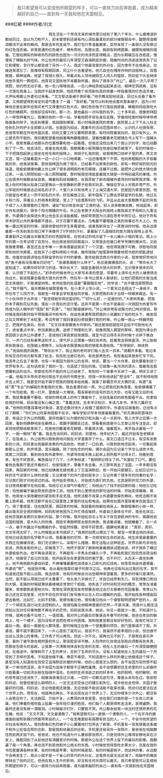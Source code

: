 > 我只希望我可以变成他所期望的样子，可以一直努力向前奔跑着，成为越来越好的自己——直到有一天我和他在天国相见。

###红裙
####作者/刘文

						我生活在一个举目无亲的城市里已经到了第八个年头，什么磨难波折都经历过，自以为刀枪不入，却未曾想到还是有内心深处最柔软的部分被狠狠击中，酸楚得连眼泪都流不出来的瞬间。那是去年的圣诞节，我打包行李准备搬家，突然发现了一条很久没有穿过的红色连衣裙。非常普通的红色裙子，棉布质地，及膝长度，胸部有刺绣图案，裙摆有细微的褶皱。它曾经拥有的鲜艳热烈的颜色也因为一次次的洗涤而变得黯淡，因为长期被压在衣柜底，慢慢有了樟脑丸的气味。外公在世的最后几年深受艾森海默症折磨，随着时间的流逝逐渐丢失了记忆和理智，言行举止都变成了另外一个人。我这个他最宠爱的外孙女，因为常年不在他身边，也被逐渐遗忘了。我难得有假期回家，风尘仆仆去看望他，他兀自坐在嘎吱作响的旧摇椅上，双眉微蹙，眼神迷离，他望了我很久很久，带着点私人领地被陌生人闯入的愠怒，然后低下头去继续玩他手里的一颗纽扣。他耳背又固执地不肯戴助听器，我叫了很多次“外公”，最后一次几乎带了哭腔，他仍然无动于衷。他一忽儿喃喃自语，一忽儿神经质般站起来走动，眼神空洞疏离，没有一次落在我身上。当我终于起身告辞，他突然像个发现新玩具的孩童一样指着我的红色连衣裙，大声吆喝着让外婆也过来看。“文文穿这条裙子真好看。”他手舞足蹈地说道，回过头去看了看外婆，又用期望得到肯定的语气重复了一遍：“真好看。”我可以料到他会喜欢那条裙子，因为小时候他总是在新年给我买老气又厚重的红色大衣，做红色的兔子灯笼给我提着，瞒着妈妈给我吃大红色的糖葫芦。但我却没有料到，那一次，是他最后一次叫我的名字。二十多年前，我像崇拜超人一样崇拜着外公，我模仿他的一举一动，学着他把手背在身后走路，学着他吃面时候呼哧呼哧吸面条的样子，他走到哪里，我就跟到哪里。我小时候是医院的常客，医院里上上下下从儿科主任到扎针的护士全部都认识我。也是因为如此，我童年的活动范围非常小，认识的人也很有限，爸爸常年都在外地外国出差，妈妈又要工作又要照顾家里，有时间陪着我玩的，就只有外公。外公是无所不能的。我仰着脸望着他抿着嘴角翻看报纸，望着他戴着老花眼镜在书上写下一溜蝇头小字。我常常霸占他膝头的位置想要和他一起看报，但我还没找出来几个我认识的字，他已经翻到了下一页。他去浇花，或者去收衣服，我都搬着小板凳跟在他身后唯恐被落下，有的时候他一下子把我抱起来让我坐在他专用的摇椅上，用胡子扎我的脸，给我喝两口他杯子里的茶，茶又浓又苦，我一边皱着眉头一边一小口一小口地喝着，一边还咯咯笑个不停。他则用粗糙的大手拍着我的背，给我讲故事。那张摇椅因为用了很久，已经看不出原来的颜色，却有一种好闻的阳光的味道，我偷偷摸摸地戴上外公绑了很多透明胶的老花眼镜，还嫌不过瘾，就把外公的放大镜也拿过来，一会儿照照蚂蚁一会儿照照蝴蝶，那时候我觉得能拿着放大镜是一件特别威风的事情。外公在很多时候都会纵容我，瞒着妈妈给我糖吃，在我弄脏了新衣服被外婆骂的时候帮我求情，带我上街的时候从贴身口袋里掏出一张张簇新的票子给我买玩具，唯独在学业上对我非常严厉。外公年轻的时候是远近闻名的才子，十里八乡只有他考上了上海交通大学。但是因为家里贫困，他只能留在老家上一所不知名的大学。好在解放之后，新中国有了公费去苏联留学的名额，他过五关斩六将，带着众人的艳羡和期望，登上了飞往莫斯科的飞机，并且从此由大家都瞧不起的穷孩子成了人人都尊敬的工程师。诸如“知识改变命运”之类的话，别人说来都像说教，他说起来，却分外有说服力。很多个阳光微醺的午后，外公在老房子大阳台的摇椅上教我英文字母和九九乘法表，外婆偶尔会探进头来让他去买点油盐酱醋，他却常常因为沉浸在思考中而忘记。他对于所有学术研究以外的事情都不擅长，对于花要不要浇水，乌龟要不要喂食之类的琐事也不大上心，他唯一露出笑容的时候，就是他曾经的学生来看望他，或者我新背出了一首唐诗的时候。他永远穿着那一件洗到发白领口垮下来像开了V字领的汗衫，拿着裂了几道细纹的放大镜在摇椅上读书，拿着裂开之后露出半截笔芯的红色圆珠笔，在他读过的地方留下一水儿蝇头小楷的笔记。我上小学的第一次考试得了双百分，他比我爸爸妈妈都高兴，又带我去吃巷口老爷爷爆的爆米花，又给我做麦芽糖，甚至还去全市唯一一家肯德基给我买了一个汉堡。他觉得我孺子可教，欣慰地将我带到他的书房里，给我买了小塑料椅和小书桌，像传授独门秘笈那样慎重地把书柜的钥匙递给我。他喜欢给我讲他在苏联留学的日子时的事情，喜欢给我念西方作家的小说，我常常好奇地问他“鱼子酱有没有爆米花好吃”，“涨潮落潮是什么样子”，他总是摸摸我的头，说：“等你长大了就知道了，如果你好好学习的话，等你长大了，就能去看很大很大的世界，见识很多很多的风景，认识很了不起的人。”初中的时候老师让大家写未来的愿望，写要考上清华北大的人被表扬志向远大，我说我要去看很大很大的世界，然后写一本书让很多人都读到，让他们把我的文章当成范文来摘抄，于是满堂哄笑。老师给我的批语是“要脚踏实地”。同学说：“也不撒泡尿照照自己。”我不服气，每天都躲在被窝里看书，在小本子上写小说，一个夏天过去捂出了一身痱子，竟然也写了三四万字。我献宝一样拿去学校里给同学看，大家把我的本子当球一样踢来踢去。有一个小伙伴终于出声说：“我觉得她写得还蛮好的。”“好什么好，一定是抄的。”大家哄笑着，把我的本子踢到花坛外面，落在一片雨后的泥泞里。这并不是第一次也不是最后一次我因为热爱写作而成为别人眼中的“怪胎”和“另类”。“他们都是嫉妒你。”外公用非常有说服力的口吻对我说，那时候连我妈都开始干预我看闲书和写作，他自告奋勇帮我把我的小说藏到了他的枕头下，被发现之后又转移到了米缸里。考试考砸了我妈拿起扫帚就要打我的时候，外公像一座山一样巍然挺立，把我护在身后。他说：“文文将来是要做大作家的。”我还是按部就班并且俗不可耐地长大了。进省重点中学，参加奥数比赛，选修了物理和化学，就像周围人期望的那样。我因为课业的原因很少去外公外婆家了，变成他们来我家给我做饭。我至今还记得冬天的时候十点钟下晚自习，一开门已经有姜茶送到手上，煤气炉上正煨着一锅红烧羊肉。趁着我去厨房盛汤，外公偷偷来到我身边，在围裙上擦擦手，从贴身衣服里掏出我的随笔本递给我。“写得很好，继续努力，”他拍拍我的肩膀，“等你出书了，我让我的老同学们每人去买一百本。”我翻开来看，笔记本所有空白的地方都写满了批注，有些批注是红色的，有些是黑色的，有些看起来是匆忙写下的。我高考之后去了香港，也有一半是因为我外公的支持。他说，要当一个大作家，就先要看到这个世界有多大。这句话改变了我的一生，也造就了现在的我。它就像一条河流的源头，载着我去我想要到达的远方。但曾经无所不能的外公已经老了，老到同一个故事今天讲了一遍，明天又讲了一遍。他每次半带央求地问我去不去他的书房坐坐，但我一听到他讲起“想当年”，就不耐烦地跑开去上网了。我甚至开始不屑于把我的随笔本给他看，我拿了新概念作文大赛的奖，有更“高级”更“专业”的编辑负责看我的文章。我去香港的前一周，外公把我拉到角落里，偷偷摸摸塞了一个布包给我。我一打开，里面是一大堆钱，既有崭新的连号的百元大钞，也有又脏又旧的毛票。我犹豫着要不要收。他穿的棉毛裤上的布丁摞着布丁，已经连最初的颜色都看不出，但拿钱给我的时候，却丝毫没有心痛之意。“拿着这钱，去多学点知识，多读几本书，多写几篇好文章。”他特别郑重其事地对我说，甚至还像对待大人般握了握我的手。外婆在后面看到，已经有点红了眼眶：“你们外公吃穿用度都不在乎，唯有学知识学本领是最看重的。”但充满讽刺意味的是，命运之于外公的残酷，是将他最引以为傲的知识和头脑一点一点剥夺。我上大学之后第一次回家，看到他静静地坐在躺椅上，我蹑手蹑脚走过去，想看看到底是什么文章让他专注至此，却发现他把报纸都拿倒了。但是他仍戴着老花眼镜，举着放大镜，皱着眉头，用手指点着每一个字，一板一眼地“看”着。我去告诉妈妈，妈妈说，别管他，他年纪大了，最近开始有些老糊涂了。在饭桌上，外公依然兴致勃勃地问我在大学里面学了什么，英文口语过不过关，有没有发表新的小说。妈妈拿出我最新发表的作品给他，他抿了一口白酒，兴致勃勃地念起来，一切看起来都那么正常，欢声笑语，其乐融融，除了他在念的时候，偶尔会因为忘记某个字怎么读而卡壳。我第二次回家，看到他在和外婆争吵，外婆骂他每天晚上起来上厕所都不记得关灯，他看到我来，有些不好意思，嘴唇翕动了几下，小声争辩道：“我明明记得关了的。”外婆叹了口气，要拉着他去看客厅里还开着的灯，他爱惜面子，犟着不肯去看。大三那年我去了法国，一年多都没有回家，再回家的时候，他已经确凿无疑地患上了艾滋海默症。他一开始只是健忘，比如忘记什么样的天气该穿什么样的衣服；忘记家楼下的开门密码是多少；忘记共事了很多年的同事的名字；忘记我们刚才对他说过的话。他开始变得恼人，开始成为我们的负担。尤其是刚开完刀的外婆，日日夜夜都要守在他后面，怕他忘记关煤气中毒而亡；怕他出门了找不到回家的路；怕他忘记吃药；怕他被骗子骗去刚发的退休工资。他找不到心里想说的那句话的时候，开始变得暴躁，易怒，他用发火来隐藏他的紧张和手足无措，他死活都不肯穿上外婆要他穿的棉袄，他死活都不肯戴上助听器，他死活都不肯在口袋里放上家里的住址和电话。结果他在腊月里穿着单衣就溜出了门，得了重感冒，住在医院里。我回家的时候，我就看到他躺在病床上，像做错事的小孩一样，露出毫无安全感的眼神。妈妈和爸爸因为工作忙得连轴转，外婆自己身体也不好，我坐在床边，给他念我新发表的文章的内容。那个时候，我开始在杂志上写关于背包游欧洲的专栏，我跟他说法国的甜食，意大利人的热情，西班牙弗朗明哥女郎的奔放。我读着读着，他就睡着了，头一点一点，被子外露出干枯精瘦的手。他猛然惊醒，觉得不好意思，腼腆地笑着说：“真好，真好，文文写得太好了，什么时候能出本书就好了。”我真的如愿以偿出了书，献宝一样拿去他的床前，但他已经连我的名字都不认得。我看着他的茫然，第一次感觉到生命的逝去。他生命里最重要的东西正在缓缓流逝，我们无论做什么，采取什么措施，都无法阻止这种逝去。世界日新月异地在前进，而我亲爱的外公，却被落下了。他终于放弃了颠倒地拿着报纸试图阅读，终于放弃了瞒过外婆偷偷外出。他不再会讲英文，不再能写一手隽永的蝇头小字，不再能和我们侃侃而谈政治和经济。他接受了自己的无能，他开始呆坐在家里陈旧的客厅里，也不开灯，从白天一直坐到晚上。他不再挑剔外婆烧的菜，不再嚷嚷着要吃烧得皮入口即化的红烧肉，他乖乖地由外婆喂着，外婆说“啊”，他就张开嘴。自从看到我穿红裙子的那次之后，他再也没有叫出过我的名字。我不知道他还能不能认出我。我去他家，他有的时候会分出些眼神来望着我，更多的时候只是漠然。当然，能不能认得我已经不太重要了，他头发几乎掉光了，牙齿已经所剩无几，背驼得像口陈旧的大锅，走路的时候就算扶着楼梯还常常打个趔趄。他失去了对时间和空间的概念，常常在凌晨醒来，常常歇斯底里地大叫，常常在深夜里突发奇想要去他过去打太极拳的花园看看，常常以为自己还在实验室里，对并不存在的学徒们发号施令以无人可以理解的内容。我开始找各种理由回避去看他，比如忙，比如不舒服，我很怕看见他，很怕看见他从一个睿智聪明逻辑严密的人，成了一个胡言乱语行动无法控制的人，我很怕看见他眼神里面的茫然——不是冷漠，而是什么都无法感知以及对任何事物都不再在乎的茫然。妈妈说我冷漠，她说，你见一面就少一面，不知道什么时候，就再也看不见他了。一语成谶。我对外公的最后印象是去年春节的时候，他坐在老旧的躺椅上，吃一个橘子，因为没有牙齿而吃得分外困难。我和他甚至都没有好好告别，就匆忙地见了最后一面。最后一面是在火葬场里。那时候我正在做一个很重要的项目，部门里面请不了假。外婆说，要不就不要回来了，一片心意到了就可以。我说不行，我虽然不是孝顺的小孩，但也做不出这么没良心的事情。工作丢了可以再找，但这一次不见，就再也见不到了。于是我在哀乐声里，看到了被平放在棺材里的外公，那张脸安详平静。入殓师的化妆使这张脸白得都有些失真，而那皮包骨头的容颜，让我第一次清晰地体会到生命的无常。他在人生的最后一个月深受脑梗困扰，在昏迷中，慢慢耗尽了人生的养分，走到了生命的尽头。没有人知道他在人生的最后一个月受到了怎样的苦难，不知道他痛不痛，难受不难受，不知道是什么样的折磨让他瘦成这个样子。甚至没有人知道他在饱受艾滋海默症折磨的时候，他的心里是怎么想的，会不会因为突然想不起某一个单词而沮丧，会不会因为连袜子都穿不正确而羞愧，会不会想要抓住生命里的什么却最终只能看着一切如流水般在指缝中溜走。在他的生命消逝之前的好多年，他的聪明，他的敏锐，他的思考就已经消失了，就像海浪淹没过沙滩，一切的一切都无迹可寻，像是从未存在过。我安慰妈妈说，他曾经是这么聪明的人，一定无法忍受自己的健忘和失忆，或许他也会觉得，天国才是最好的归宿。妈妈说，无论他是痴还是傻，无论他能不能说话能不能穿衣服，他总归还是活在这个世界上的。而现在，他就再也再也，不会出现在这个世界上了。无论你喊多少次外公，都没有人会答应你了。无法挽回，万劫不复。火葬场的休息室里，坐在我们对面的是一个女孩儿的亲属，他们捧着的棺材盒上贴着一张年轻烂漫的脸庞，他们每个人都哭得死去活来，哀嚎遍野。我最终还是没有掉一滴眼泪。小时候每次打针，只要我不哭，外公都会给我一块当时还很昂贵的花生糖。他说：“文文不哭，文文最勇敢了。”我希望我可以一直做一个勇敢的人，一个在岁月的磨难面前披荆斩棘仍然面带笑容的人，一个在苦难面前有肩膀有担当的人，一个，不会令他失望的对社会有用的人。我将那条红色的裙子小心翼翼地打包带去了新家。手机里有一张我穿着这条裙子和外公在饭店照的合影，那是我和他最后的合影。手机里还有另外一张照片，是爸爸在他脑梗住院前两天拍下的。爸爸说，他也不知道为什么要拍那张照片，只是觉得外公难得安静地呆在沙发上，像是回到了从前他还有清醒意识的时候。那是外公在这个世界上留下的最后的影像。我翻遍了每一个角落，再也找不到其他和外公相关的东西。小时候他觉得我吃水果太少，总是在我的书包里塞满各种水果，有的时候是苹果，有的时候是梨，有的时候是桃子，但这样的事，永远都不会再发生了。我从小就不是一个省心的乖巧的外孙女，这笔债也是无法还清了。他脑中的橡皮擦抹去了他的记忆，但他在我人生中的影响，却没有任何东西可以磨灭。我只希望我可以变成他所期望的样子，可以一直努力向前奔跑着，成为越来越好的自己——直到有一天我和他在天国相见。			  		